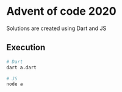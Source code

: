 # Advent of code 2020

Solutions are created using Dart and JS

## Execution

```bash
# Dart
dart a.dart

# JS
node a
```
